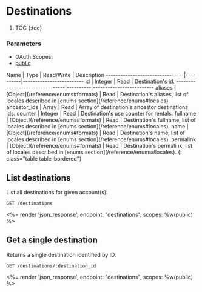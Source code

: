 # Destinations

1. TOC
{:toc}

### Parameters
<ul class="nav nav-pills" role="tablist">
  <li class="disabled"><a>OAuth Scopes:</a></li>
  <li class="active"><a href="#public" role="tab" data-toggle="pill">public</a></li>
</ul>
<div class="tab-content" markdown="1">
  <div class="tab-pane active" id="public" markdown="1">
Name                            | Type     | Read/Write | Description
--------------------------------|----------|-------------------------
id                              | Integer  | Read       | Destination's id.
--------------------------------|----------|-------------------------
aliases                         | [Object](/reference/enums#formats)     | Read       | Destination's aliases, list of locales described in [enums section](/reference/enums#locales).
ancestor_ids                    | Array    | Read       | Array of destination's ancestor destinations ids.
counter                         | Integer  | Read       | Destination's use counter for rentals.
fullname                        | [Object](/reference/enums#formats)     | Read       | Destination's fullname, list of locales described in [enums section](/reference/enums#locales).
name                            | [Object](/reference/enums#formats)     | Read       | Destination's name, list of locales described in [enums section](/reference/enums#locales).
permalink                       | [Object](/reference/enums#formats)     | Read       | Destination's permalink, list of locales described in [enums section](/reference/enums#locales).
{: class="table table-bordered"}
  </div>
</div>

## List destinations

List all destinations for given account(s).

~~~
GET /destinations
~~~

<%= render 'json_response', endpoint: "destinations", scopes: %w(public) %>

## Get a single destination

Returns a single destination identified by ID.

~~~
GET /destinations/:destination_id
~~~

<%= render 'json_response', endpoint: "destinations", scopes: %w(public) %>

